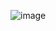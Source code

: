 ![image](https://github.com/ilrexho2011/Project-EULER-Possible-Solutions-Problems-301_to_400/assets/61479363/f2dd04a6-7900-418f-b066-8da1efbfa4f0)

